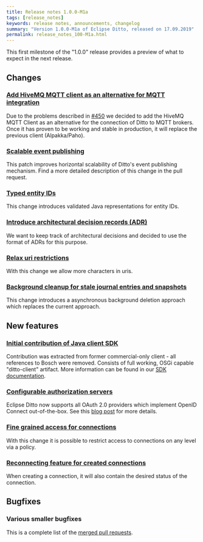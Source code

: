 ```yaml
---
title: Release notes 1.0.0-M1a
tags: [release_notes]
keywords: release notes, announcements, changelog
summary: "Version 1.0.0-M1a of Eclipse Ditto, released on 17.09.2019"
permalink: release_notes_100-M1a.html
---
```


This first milestone of the "1.0.0" release provides a preview of what to expect in the next release.


## Changes

### [Add HiveMQ MQTT client as an alternative for MQTT integration](https://github.com/eclipse-ditto/ditto/pull/487)

Due to the problems described in [#450](https://github.com/eclipse-ditto/ditto/issues/450) we decided to add the HiveMQ
 MQTT Client as an alternative for the connection of Ditto to MQTT brokers. Once it has proven to be working and
  stable in production, it will replace the previous client (Alpakka/Paho).
  
### [Scalable event publishing](https://github.com/eclipse-ditto/ditto/pull/483)

This patch improves horizontal scalability of Ditto's event publishing mechanism. Find a more detailed description of
 this change in the pull request.
 
### [Typed entity IDs](https://github.com/eclipse-ditto/ditto/pull/475)

This change introduces validated Java representations for entity IDs.

### [Introduce architectural decision records (ADR)](https://github.com/eclipse-ditto/ditto/pull/470)

We want to keep track of architectural decisions and decided to use the format of ADRs for this purpose.

### [Relax uri restrictions](https://github.com/eclipse-ditto/ditto/pull/451)

With this change we allow more characters in uris.

### [Background cleanup for stale journal entries and snapshots](https://github.com/eclipse-ditto/ditto/pull/446)

This change introduces a asynchronous background deletion approach which replaces the current approach.


## New features

### [Initial contribution of Java client SDK](https://github.com/eclipse-ditto/ditto-clients/pull/1)

Contribution was extracted from former commercial-only client - all references to Bosch were removed. Consists of
 full working, OSGi capable "ditto-client" artifact. More information can be found in our
 [SDK documentation](client-sdk-java.html).
 
### [Configurable authorization servers](https://github.com/eclipse-ditto/ditto/pull/477)

Eclipse Ditto now supports all OAuth 2.0 providers which implement OpenID Connect out-of-the-box. See this 
[blog post](https://www.eclipse.org/ditto/2019-08-28-openid-connect.html) for more details.
 
### [Fine grained access for connections](https://github.com/eclipse-ditto/ditto/pull/463)

With this change it is possible to restrict access to connections on any level via a policy.

### [Reconnecting feature for created connections](https://github.com/eclipse-ditto/ditto/pull/442)

When creating a connection, it will also contain the desired status of the connection.


## Bugfixes

### Various smaller bugfixes

This is a complete list of the 
[merged pull requests](https://github.com/eclipse-ditto/ditto/pulls?q=is%3Apr+milestone%3A1.0.0-M1a).

